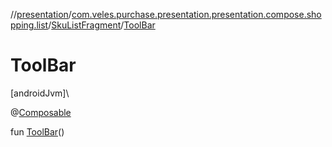 //[presentation](../../../index.md)/[com.veles.purchase.presentation.presentation.compose.shopping.list](../index.md)/[SkuListFragment](index.md)/[ToolBar](-tool-bar.md)

# ToolBar

[androidJvm]\

@[Composable](https://developer.android.com/reference/kotlin/androidx/compose/runtime/Composable.html)

fun [ToolBar](-tool-bar.md)()
